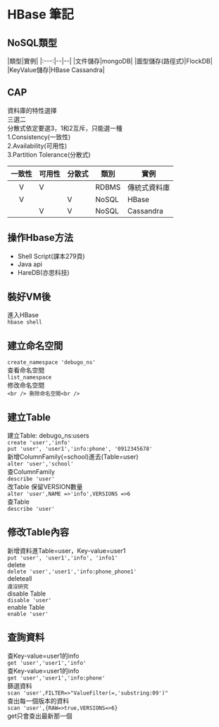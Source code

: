 # HBase 筆記

## NoSQL類型
|類型|實例|
|:---:|--|--|
|文件儲存|mongoDB|
|圖型儲存(路徑式)|FlockDB|
|KeyValue儲存|HBase Cassandra|

## CAP
資料庫的特性選擇<br />
三選二<br />
分散式依定要選3，1和2互斥，只能選一種<br />
1.Consistency(一致性)<br />
2.Availability(可用性)<br />
3.Partition Tolerance(分散式)<br />

|一致性|可用性|分散式|類別|實例|
|:---:|--|--|--|--|
|V|V||RDBMS|傳統式資料庫|
|V||V|NoSQL|HBase|
||V|V|NoSQL|Cassandra|

## 操作Hbase方法
* Shell Script(課本279頁)
* Java api
* HareDB(亦思科技)

## 裝好VM後
進入HBase<br />
`hbase shell`

## 建立命名空間
`create_namespace 'debugo_ns'`<br />
查看命名空間<br />
`list_namespace`<br />
修改命名空間<br />
``<br />
刪除命名空間<br />
``<br />


## 建立Table
建立Table: debugo_ns:users<br />
`create 'user','info'`<br />
`put 'user', 'user1','info:phone', '0912345678'`<br />
新增ColumnFamily(=school)進去(Table=user)<br />
`alter 'user','school'`<br />
查ColumnFamily<br />
`describe 'user'`<br />
改Table 保留VERSION數量<br />
`alter 'user',NAME =>'info',VERSIONS =>6`<br />
查Table<br />
`describe 'user'`


## 修改Table內容
新增資料進Table=user，Key-value=user1<br />
`put 'user', 'user1','info', 'info1'`<br />
delete<br />
`delete 'user','user1','info:phone_phone1'`<br />
deleteall<br />
`還沒研究`<br />
disable Table<br />
`disable 'user'`<br />
enable Table<br />
`enable 'user'`<br />

## 查詢資料
查Key-value=user1的info<br />
`get 'user','user1','info'`<br />
查Key-value=user1的info<br />
`get 'user','user1','info:phone'`<br />
篩選資料<br />
`scan 'user',FILTER=>"ValueFilter(=,'substring:09')"`<br />
查出每一個版本的資料<br />
`scan 'user',{RAW=>true,VERSIONS=>6}`<br />
get只會查出最新那一個<br />









<br />
<br />
<br />
<br />
<br />